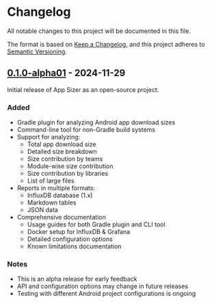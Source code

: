 # Changelog
All notable changes to this project will be documented in this file.

The format is based on [Keep a Changelog](https://keepachangelog.com/en/1.0.0/),
and this project adheres to [Semantic Versioning](https://semver.org/spec/v2.0.0.html).

## [0.1.0-alpha01] - 2024-11-29
Initial release of App Sizer as an open-source project.

### Added
- Gradle plugin for analyzing Android app download sizes
- Command-line tool for non-Gradle build systems
- Support for analyzing:
    - Total app download size
    - Detailed size breakdown
    - Size contribution by teams
    - Module-wise size contribution
    - Size contribution by libraries
    - List of large files
- Reports in multiple formats:
    - InfluxDB database (1.x)
    - Markdown tables
    - JSON data
- Comprehensive documentation
    - Usage guides for both Gradle plugin and CLI tool
    - Docker setup for InfluxDB & Grafana
    - Detailed configuration options
    - Known limitations documentation

### Notes
- This is an alpha release for early feedback
- API and configuration options may change in future releases
- Testing with different Android project configurations is ongoing

[0.1.0-alpha01]: https://github.com/grab/app-sizer/releases/tag/0.1.0-alpha01